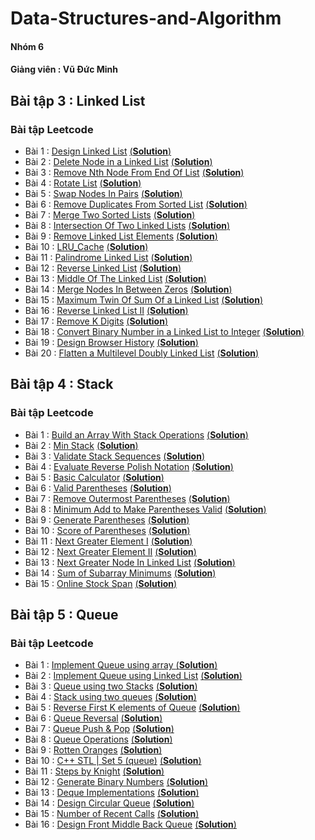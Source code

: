 # Data-Structures-and-Algorithm
#### Nhóm 6 
#### Giảng viên : Vũ Đức Minh
## Bài tập 3 : Linked List
### Bài tập Leetcode
- Bài 1 : [Design Linked List](https://leetcode.com/problems/design-linked-list/) [(**Solution**)](https://github.com/luat2003/Data-Structures-and-Algorithm/blob/main/Design_Linked_List)
- Bài 2 : [Delete Node in a Linked List](https://leetcode.com/problems/delete-node-in-a-linked-list/) [(**Solution**)](https://github.com/luat2003/Data-Structures-and-Algorithm/blob/main/Delete_Node_In_A_Linked_List)
- Bài 3 : [Remove Nth Node From End Of List](https://leetcode.com/problems/remove-nth-node-from-end-of-list/) [(**Solution**)](https://github.com/luat2003/Data-Structures-and-Algorithm/blob/main/Remove_Nth_Node_From_End_of_List)
- Bài 4 : [Rotate List](https://leetcode.com/problems/rotate-list/) [(**Solution**)](https://github.com/luat2003/Data-Structures-and-Algorithm/blob/main/Rotate_List)
- Bài 5 : [Swap Nodes In Pairs](https://leetcode.com/problems/swap-nodes-in-pairs/) [(**Solution**)](https://github.com/luat2003/Data-Structures-and-Algorithm/blob/main/Swap_Nodes_in_Pairs)
- Bài 6 : [Remove Duplicates From Sorted List](https://leetcode.com/problems/remove-duplicates-from-sorted-list/) [(**Solution**)](https://github.com/luat2003/Data-Structures-and-Algorithm/blob/main/Remove_Duplicates_from_Sorted_List)
- Bài 7 : [Merge Two Sorted Lists](https://leetcode.com/problems/merge-two-sorted-lists/) [(**Solution**)](https://github.com/luat2003/Data-Structures-and-Algorithm/blob/main/Merge_Two_Sorted_Lists)
- Bài 8 : [Intersection Of Two Linked Lists](https://leetcode.com/problems/intersection-of-two-linked-lists/) [(**Solution**)](https://github.com/luat2003/Data-Structures-and-Algorithm/blob/main/Intersection_of_Two_Linked_Lists)
- Bài 9 : [Remove Linked List Elements](https://leetcode.com/problems/remove-linked-list-elements/) [(**Solution**)](https://github.com/luat2003/Data-Structures-and-Algorithm/blob/main/Remove_Linked_List_Elements)
- Bài 10 : [LRU_Cache](https://leetcode.com/problems/lru-cache/) [(**Solution**)](https://github.com/luat2003/Data-Structures-and-Algorithm/blob/main/LRU_Cache)
- Bài 11 : [Palindrome Linked List](https://leetcode.com/problems/palindrome-linked-list/) [(**Solution**)](https://github.com/luat2003/Data-Structures-and-Algorithm/blob/main/Palindrome_Linked_List)
- Bài 12 : [Reverse Linked List](https://leetcode.com/problems/reverse-linked-list/) [(**Solution**)](https://github.com/luat2003/Data-Structures-and-Algorithm/blob/main/Reverse_Linked_List)
- Bài 13 : [Middle Of The Linked List](https://leetcode.com/problems/middle-of-the-linked-list/) [(**Solution**)](https://github.com/luat2003/Data-Structures-and-Algorithm/blob/main/Middle_of_the_Linked_List)
- Bài 14 : [Merge Nodes In Between Zeros](https://leetcode.com/problems/merge-nodes-in-between-zeros/) [(**Solution**)](https://github.com/luat2003/Data-Structures-and-Algorithm/blob/main/Merge_Nodes_in_Between_Zeros)
- Bài 15 : [Maximum Twin Of Sum Of a Linked List](https://leetcode.com/problems/maximum-twin-sum-of-a-linked-list/) [(**Solution**)](https://github.com/luat2003/Data-Structures-and-Algorithm/blob/main/Maximum_Twin_Sum_of_a_Linked_List)
- Bài 16 : [Reverse Linked List II](https://leetcode.com/problems/reverse-linked-list-ii/) [(**Solution**)](https://github.com/luat2003/Data-Structures-and-Algorithm/blob/main/Reverse_Linked_List_II)
- Bài 17 : [Remove K Digits](https://leetcode.com/problems/remove-k-digits/) [(**Solution**)](https://github.com/luat2003/Data-Structures-and-Algorithm/blob/main/Remove_K_Digits)
- Bài 18 : [Convert Binary Number in a Linked List to Integer](https://leetcode.com/problems/convert-binary-number-in-a-linked-list-to-integer/) [(**Solution**)](https://github.com/luat2003/Data-Structures-and-Algorithm/blob/main/Convert_Binary_Number_in_a_Linked_List_to_Integer)
- Bài 19 : [Design Browser History](https://leetcode.com/problems/design-browser-history/) [(**Solution**)](https://github.com/luat2003/Data-Structures-and-Algorithm/blob/main/Design_Browser_History)
- Bài 20 : [Flatten a Multilevel Doubly Linked List](https://leetcode.com/problems/flatten-a-multilevel-doubly-linked-list/) [(**Solution**)](https://github.com/luat2003/Data-Structures-and-Algorithm/blob/main/Flatten_a_Multilevel_Doubly_Linked_List)

## Bài tập 4 : Stack
### Bài tập Leetcode
- Bài 1 : [Build an Array With Stack Operations](https://leetcode.com/problems/build-an-array-with-stack-operations/) [(**Solution**)](https://github.com/luat2003/Data-Structures-and-Algorithm/blob/main/Build_an_Array_With_Stack_Operations)
- Bài 2 : [Min Stack](https://leetcode.com/problems/min-stack/) [(**Solution**)](https://github.com/luat2003/Data-Structures-and-Algorithm/blob/main/Min_Stack)
- Bài 3 : [Validate Stack Sequences](https://leetcode.com/problems/validate-stack-sequences/) [(**Solution**)](https://github.com/luat2003/Data-Structures-and-Algorithm/blob/main/Validate_Stack_Sequences)
- Bài 4 : [Evaluate Reverse Polish Notation](https://leetcode.com/problems/evaluate-reverse-polish-notation/) [(**Solution**)](https://github.com/luat2003/Data-Structures-and-Algorithm/blob/main/Evaluate_Reverse_Polish_Notation)
- Bài 5 : [Basic Calculator](https://leetcode.com/problems/basic-calculator/) [(**Solution**)](https://github.com/luat2003/Data-Structures-and-Algorithm/blob/main/Basic_Calculator)
- Bài 6 : [Valid Parentheses](https://leetcode.com/problems/valid-parentheses/) [(**Solution**)](https://github.com/luat2003/Data-Structures-and-Algorithm/blob/main/Valid_Parentheses)
- Bài 7 : [Remove Outermost Parentheses](https://leetcode.com/problems/remove-outermost-parentheses/) [(**Solution**)](https://github.com/luat2003/Data-Structures-and-Algorithm/blob/main/Remove_Outermost_Parentheses)
- Bài 8 : [Minimum Add to Make Parentheses Valid](https://leetcode.com/problems/minimum-add-to-make-parentheses-valid/) [(**Solution**)](https://github.com/luat2003/Data-Structures-and-Algorithm/blob/main/Minimum_Add_to_Make_Parentheses_Valid)
- Bài 9 : [Generate Parentheses](https://leetcode.com/problems/generate-parentheses/) [(**Solution**)](https://github.com/luat2003/Data-Structures-and-Algorithm/blob/main/Generate_Parentheses)
- Bài 10 : [Score of Parentheses](https://leetcode.com/problems/score-of-parentheses/) [(**Solution**)](https://github.com/luat2003/Data-Structures-and-Algorithm/blob/main/Score_of_Parentheses)
- Bài 11 : [Next Greater Element I](https://leetcode.com/problems/next-greater-element-i/) [(**Solution**)](https://github.com/luat2003/Data-Structures-and-Algorithm/blob/main/Next_Greater_Element_I)
- Bài 12 : [Next Greater Element II](https://leetcode.com/problems/next-greater-element-ii/) [(**Solution**)](https://github.com/luat2003/Data-Structures-and-Algorithm/blob/main/Next_Greater_Element_II)
- Bài 13 : [Next Greater Node In Linked List](https://leetcode.com/problems/next-greater-node-in-linked-list/) [(**Solution**)](https://github.com/luat2003/Data-Structures-and-Algorithm/blob/main/Next_Greater_Node_In_Linked_List)
- Bài 14 : [Sum of Subarray Minimums](https://leetcode.com/problems/sum-of-subarray-minimums/) [(**Solution**)](https://github.com/luat2003/Data-Structures-and-Algorithm/blob/main/Sum_of_Subarray_Minimums)
- Bài 15 : [Online Stock Span](https://leetcode.com/problems/online-stock-span/) [(**Solution**)](https://github.com/luat2003/Data-Structures-and-Algorithm/blob/main/Online_Stock_Span)

## Bài tập 5 : Queue
### Bài tập Leetcode
- Bài 1 : [Implement Queue using array ](https://practice.geeksforgeeks.org/problems/implement-queue-using-array/1/) [(**Solution**)](https://github.com/luat2003/Data-Structures-and-Algorithm/blob/main/Implement_Queue_using_array)
- Bài 2 : [Implement Queue using Linked List](https://practice.geeksforgeeks.org/problems/implement-queue-using-linked-list/1/) [(**Solution**)](https://github.com/luat2003/Data-Structures-and-Algorithm/blob/main/Implement_Queue_using_Linked_List)
- Bài 3 : [Queue using two Stacks](https://practice.geeksforgeeks.org/problems/queue-using-two-stacks/1/) [(**Solution**)](https://github.com/luat2003/Data-Structures-and-Algorithm/blob/main/Queue_using_two_Stacks)
- Bài 4 : [Stack using two queues](https://practice.geeksforgeeks.org/problems/stack-using-two-queues/0/) [(**Solution**)](https://github.com/luat2003/Data-Structures-and-Algorithm/blob/main/Stack_using_two_queues)
- Bài 5 : [Reverse First K elements of Queue](https://practice.geeksforgeeks.org/problems/reverse-first-k-elements-of-queue/1/) [(**Solution**)](https://github.com/luat2003/Data-Structures-and-Algorithm/blob/main/Reverse_First_K_elements_of_Queue)
- Bài 6 : [Queue Reversal](https://practice.geeksforgeeks.org/problems/queue-reversal/1/) [(**Solution**)](https://github.com/luat2003/Data-Structures-and-Algorithm/blob/main/Queue_Reversal)
- Bài 7 : [Queue Push & Pop](https://practice.geeksforgeeks.org/problems/queue-designer/1/) [(**Solution**)](https://github.com/luat2003/Data-Structures-and-Algorithm/blob/main/Queue_Push_%26_Pop)
- Bài 8 : [Queue Operations](https://practice.geeksforgeeks.org/problems/queue-operations/1/) [(**Solution**)](https://github.com/luat2003/Data-Structures-and-Algorithm/blob/main/Queue_Operations)
- Bài 9 : [Rotten Oranges](https://practice.geeksforgeeks.org/problems/rotten-oranges2536/1/) [(**Solution**)](https://github.com/luat2003/Data-Structures-and-Algorithm/blob/main/Rotten_Oranges)
- Bài 10 : [C++ STL | Set 5 (queue)](https://practice.geeksforgeeks.org/problems/c-stl-set-5-queue/1/) [(**Solution**)](https://github.com/luat2003/Data-Structures-and-Algorithm/blob/main/C%2B%2B_STL%7CSet_5_(queue))
- Bài 11 : [Steps by Knight](https://practice.geeksforgeeks.org/problems/steps-by-knight5927/0/) [(**Solution**)](https://github.com/luat2003/Data-Structures-and-Algorithm/blob/main/Steps_by_Knight)
- Bài 12 : [Generate Binary Numbers](https://practice.geeksforgeeks.org/problems/generate-binary-numbers-1587115620/0/) [(**Solution**)](https://github.com/luat2003/Data-Structures-and-Algorithm/blob/main/Generate_Binary_Numbers)
- Bài 13 : [Deque Implementations](https://practice.geeksforgeeks.org/problems/deque-implementations/1/) [(**Solution**)](https://github.com/luat2003/Data-Structures-and-Algorithm/blob/main/Deque_Implementations)
- Bài 14 : [Design Circular Queue](https://leetcode.com/problems/design-circular-queue/) [(**Solution**)](https://github.com/luat2003/Data-Structures-and-Algorithm/blob/main/Design_Circular_Queue)
- Bài 15 : [Number of Recent Calls](https://leetcode.com/problems/number-of-recent-calls/) [(**Solution**)](https://github.com/luat2003/Data-Structures-and-Algorithm/blob/main/Online_Stock_Span)
- Bài 16 : [Design Front Middle Back Queue](https://leetcode.com/problems/design-front-middle-back-queue/) [(**Solution**)](https://github.com/luat2003/Data-Structures-and-Algorithm/blob/main/Online_Stock_Span)
